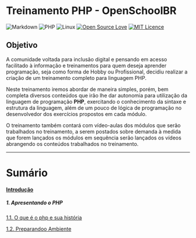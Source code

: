 # Treinamento PHP - OpenSchoolBR

![Markdown](https://img.shields.io/badge/markdown-%23000000.svg?style=for-the-badge&logo=markdown&logoColor=white) ![PHP](https://img.shields.io/badge/php-%23777BB4.svg?style=for-the-badge&logo=php&logoColor=white) ![Linux](https://img.shields.io/badge/Linux-FCC624?style=for-the-badge&logo=linux&logoColor=black) [![Open Source Love](https://badges.frapsoft.com/os/v2/open-source-175x29.png?v=103)](https://github.com/ellerbrock/open-source-badges/) [![MIT Licence](https://badges.frapsoft.com/os/mit/mit-125x28.png?v=103)](https://opensource.org/licenses/mit-license.php)



## Objetivo

A comunidade voltada para inclusão digital e pensando em acesso facilitado à informação e treinamentos para quem deseja aprender programação, seja como forma de Hobby ou Profissional, decidiu realizar a criação de um treinamento completo para linguagem PHP.

Neste treinamento iremos abordar de maneira simples, porém, bem completa diversos conteúdos que irão lhe dar autonomia para utilização da linguagem de programação **PHP**, exercitando o conhecimento da sintaxe e estrutura da linguagem, além de um pouco de lógica de programação no desenvolvedor dos exercícios propostos em cada módulo.

O treinamento também contará com vídeo-aulas dos módulos que serão trabalhados no treinamento, a serem postados sobre demanda à medida que forem lançados os módulos em sequência serão lançados os vídeos abrangendo os conteúdos trabalhados no treinamento.

<hr>

# Sumário

#### [Introdução](https://github.com/RuanSalles/Material-Didatico-PHP/blob/main/Introducao/Introducao.md)

##### 1. Apresentando o PHP
[1.1. O que é o php e sua história](https://github.com/RuanSalles/Material-Didatico-PHP/blob/main/Apresentando%20o%20PHP/O%20que%20e%20php.md)

[1.2. Preparandoo Ambiente](https://github.com/RuanSalles/Material-Didatico-PHP/blob/main/Apresentando%20o%20PHP/preparando%20o%20ambiente.md)